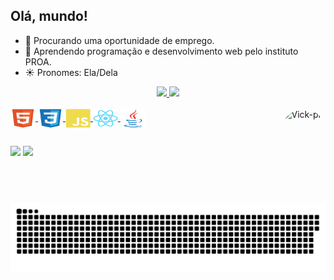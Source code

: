 ## Olá, mundo!

- 🌻 Procurando uma oportunidade de emprego.
- 🌱 Aprendendo programação e desenvolvimento web pelo instituto PROA.
- ☀️ Pronomes: Ela/Dela

<div align="center">
  <a href="https://github.com/VickFernandes">
  <img height="160em" src="https://github-readme-stats.vercel.app/api?username=VickFernandes&show_icons=true&theme=gruvbox&include_all_commits=true&count_private=true"/>
  <img height="160em" src="https://github-readme-stats.vercel.app/api/top-langs/?username=VickFernandes&layout=compact&langs_count=7&theme=gruvbox"/>
</div>
  
 <div style="display: inline_block"><br>
  <img align="center" alt="HTML" height="30" width="40" src="https://raw.githubusercontent.com/devicons/devicon/master/icons/html5/html5-original.svg">
  <img align="center" alt="CSS" height="30" width="40" src="https://raw.githubusercontent.com/devicons/devicon/master/icons/css3/css3-original.svg">
  <img align="center" alt="Js" height="30" width="40" src="https://raw.githubusercontent.com/devicons/devicon/master/icons/javascript/javascript-plain.svg">
  <img align="center" alt="React" height="30" width="40" src="https://raw.githubusercontent.com/devicons/devicon/master/icons/react/react-original.svg">
  <img align="center" alt="java" height="30" width="40" src="https://raw.githubusercontent.com/devicons/devicon/master/icons/java/java-original.svg">
   <img align="right" alt="Vick-pic" height="150" style="border-radius:50px;" src="https://cdn.discordapp.com/attachments/801269974471540757/908413306455347241/ezgif-4-d58e626a780a.gif">
</div>
  
##
  
<div> 
  <a href = "mailto:vfernandes1616@gmail.com"><img src="https://img.shields.io/badge/-Gmail-%23333?style=for-the-badge&logo=gmail&logoColor=white" target="_blank"></a>
  <a href="https://www.linkedin.com/in/vitoria-fernandes-pires/" target="_blank"><img src="https://img.shields.io/badge/-LinkedIn-%230077B5?style=for-the-badge&logo=linkedin&logoColor=white" target="_blank"></a> 
 
  ![Snake animation](https://github.com/VickFernandes/VickFernandes/blob/output/github-contribution-grid-snake.svg)
 
</div>

  
